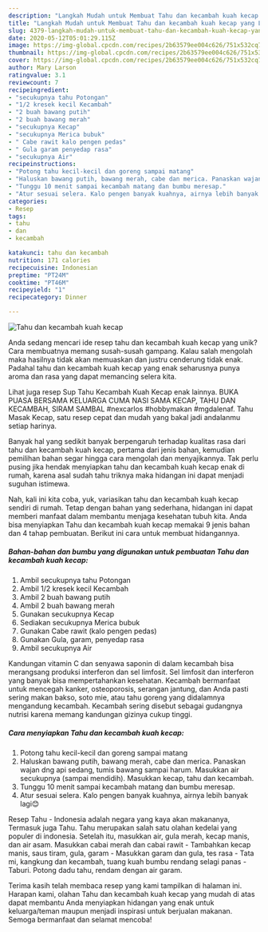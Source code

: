 ```yaml
---
description: "Langkah Mudah untuk Membuat Tahu dan kecambah kuah kecap yang Lezat Sekali"
title: "Langkah Mudah untuk Membuat Tahu dan kecambah kuah kecap yang Lezat Sekali"
slug: 4379-langkah-mudah-untuk-membuat-tahu-dan-kecambah-kuah-kecap-yang-lezat-sekali
date: 2020-05-12T05:01:29.115Z
image: https://img-global.cpcdn.com/recipes/2b63579ee004c626/751x532cq70/tahu-dan-kecambah-kuah-kecap-foto-resep-utama.jpg
thumbnail: https://img-global.cpcdn.com/recipes/2b63579ee004c626/751x532cq70/tahu-dan-kecambah-kuah-kecap-foto-resep-utama.jpg
cover: https://img-global.cpcdn.com/recipes/2b63579ee004c626/751x532cq70/tahu-dan-kecambah-kuah-kecap-foto-resep-utama.jpg
author: Mary Larson
ratingvalue: 3.1
reviewcount: 7
recipeingredient:
- "secukupnya tahu Potongan"
- "1/2 kresek kecil Kecambah"
- "2 buah bawang putih"
- "2 buah bawang merah"
- "secukupnya Kecap"
- "secukupnya Merica bubuk"
- " Cabe rawit kalo pengen pedas"
- " Gula garam penyedap rasa"
- "secukupnya Air"
recipeinstructions:
- "Potong tahu kecil-kecil dan goreng sampai matang"
- "Haluskan bawang putih, bawang merah, cabe dan merica. Panaskan wajan dng api sedang, tumis bawang sampai harum. Masukkan air secukupnya (sampai mendidih). Masukkan kecap, tahu dan kecambah."
- "Tunggu 10 menit sampai kecambah matang dan bumbu meresap."
- "Atur sesuai selera. Kalo pengen banyak kuahnya, airnya lebih banyak lagi😊"
categories:
- Resep
tags:
- tahu
- dan
- kecambah

katakunci: tahu dan kecambah 
nutrition: 171 calories
recipecuisine: Indonesian
preptime: "PT24M"
cooktime: "PT46M"
recipeyield: "1"
recipecategory: Dinner

---
```



![Tahu dan kecambah kuah kecap](https://img-global.cpcdn.com/recipes/2b63579ee004c626/751x532cq70/tahu-dan-kecambah-kuah-kecap-foto-resep-utama.jpg)

Anda sedang mencari ide resep tahu dan kecambah kuah kecap yang unik? Cara membuatnya memang susah-susah gampang. Kalau salah mengolah maka hasilnya tidak akan memuaskan dan justru cenderung tidak enak. Padahal tahu dan kecambah kuah kecap yang enak seharusnya punya aroma dan rasa yang dapat memancing selera kita.

Lihat juga resep Sup Tahu Kecambah Kuah Kecap enak lainnya. BUKA PUASA BERSAMA KELUARGA CUMA NASI SAMA KECAP, TAHU DAN KECAMBAH, SIRAM SAMBAL #nexcarlos #hobbymakan #mgdalenaf. Tahu Masak Kecap, satu resep cepat dan mudah yang bakal jadi andalanmu setiap harinya.

Banyak hal yang sedikit banyak berpengaruh terhadap kualitas rasa dari tahu dan kecambah kuah kecap, pertama dari jenis bahan, kemudian pemilihan bahan segar hingga cara mengolah dan menyajikannya. Tak perlu pusing jika hendak menyiapkan tahu dan kecambah kuah kecap enak di rumah, karena asal sudah tahu triknya maka hidangan ini dapat menjadi suguhan istimewa.


Nah, kali ini kita coba, yuk, variasikan tahu dan kecambah kuah kecap sendiri di rumah. Tetap dengan bahan yang sederhana, hidangan ini dapat memberi manfaat dalam membantu menjaga kesehatan tubuh kita. Anda bisa menyiapkan Tahu dan kecambah kuah kecap memakai 9 jenis bahan dan 4 tahap pembuatan. Berikut ini cara untuk membuat hidangannya.

<!--inarticleads1-->

##### Bahan-bahan dan bumbu yang digunakan untuk pembuatan Tahu dan kecambah kuah kecap:

1. Ambil secukupnya tahu Potongan
1. Ambil 1/2 kresek kecil Kecambah
1. Ambil 2 buah bawang putih
1. Ambil 2 buah bawang merah
1. Gunakan secukupnya Kecap
1. Sediakan secukupnya Merica bubuk
1. Gunakan  Cabe rawit (kalo pengen pedas)
1. Gunakan  Gula, garam, penyedap rasa
1. Ambil secukupnya Air


Kandungan vitamin C dan senyawa saponin di dalam kecambah bisa merangsang produksi interferon dan sel limfosit. Sel limfosit dan interferon yang banyak bisa mempertahankan kesehatan. Kecambah bermanfaat untuk mencegah kanker, osteoporosis, serangan jantung, dan Anda pasti sering makan bakso, soto mie, atau tahu goreng yang didalamnya mengandung kecambah. Kecambah sering disebut sebagai gudangnya nutrisi karena memang kandungan gizinya cukup tinggi. 

<!--inarticleads2-->

##### Cara menyiapkan Tahu dan kecambah kuah kecap:

1. Potong tahu kecil-kecil dan goreng sampai matang
1. Haluskan bawang putih, bawang merah, cabe dan merica. Panaskan wajan dng api sedang, tumis bawang sampai harum. Masukkan air secukupnya (sampai mendidih). Masukkan kecap, tahu dan kecambah.
1. Tunggu 10 menit sampai kecambah matang dan bumbu meresap.
1. Atur sesuai selera. Kalo pengen banyak kuahnya, airnya lebih banyak lagi😊


Resep Tahu - Indonesia adalah negara yang kaya akan makananya, Termasuk juga Tahu. Tahu merupakan salah satu olahan kedelai yang populer di indonesia. Setelah itu, masukkan air, gula merah, kecap manis, dan air asam. Masukkan cabai merah dan cabai rawit - Tambahkan kecap manis, saus tiram, gula, garam - Masukkan garam dan gula, tes rasa - Tata mi, kangkung dan kecambah, tuang kuah bumbu rendang selagi panas - Taburi. Potong dadu tahu, rendam dengan air garam. 

Terima kasih telah membaca resep yang kami tampilkan di halaman ini. Harapan kami, olahan Tahu dan kecambah kuah kecap yang mudah di atas dapat membantu Anda menyiapkan hidangan yang enak untuk keluarga/teman maupun menjadi inspirasi untuk berjualan makanan. Semoga bermanfaat dan selamat mencoba!

